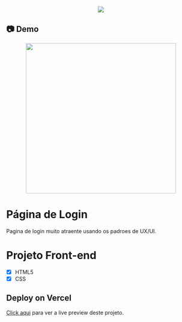 <h1 align="center"><img src="https://user-images.githubusercontent.com/53831498/135899352-1463af04-5098-4741-bc8a-78c0877e1f96.png"></h1>

## :camera: Demo

<div align="center" >
  <img src="https://github.com/FelipeMaximus/page-login2/assets/53831498/590633de-4844-4ee6-9efd-81db1ce6c3d8"height="400">
</div>

# Página de Login
Pagina de login muito atraente usando os padroes de UX/UI.

# Projeto Front-end

  - [x] HTML5
  - [x] CSS

## Deploy on Vercel

[Click aqui]() para ver a live preview deste projeto.


